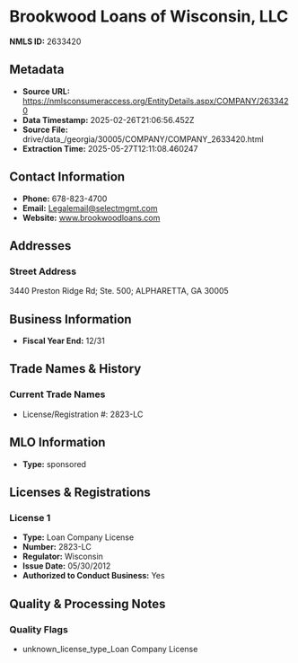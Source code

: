 # Brookwood Loans of Wisconsin, LLC

**NMLS ID:** 2633420

## Metadata
- **Source URL:** https://nmlsconsumeraccess.org/EntityDetails.aspx/COMPANY/2633420
- **Data Timestamp:** 2025-02-26T21:06:56.452Z
- **Source File:** drive/data_/georgia/30005/COMPANY/COMPANY_2633420.html
- **Extraction Time:** 2025-05-27T12:11:08.460247

## Contact Information
- **Phone:** 678-823-4700
- **Email:** Legalemail@selectmgmt.com
- **Website:** www.brookwoodloans.com

## Addresses
### Street Address
3440 Preston Ridge Rd; Ste. 500; ALPHARETTA, GA 30005

## Business Information
- **Fiscal Year End:** 12/31

## Trade Names & History
### Current Trade Names
- License/Registration #: 2823-LC

## MLO Information
- **Type:** sponsored

## Licenses & Registrations

### License 1
- **Type:** Loan Company License
- **Number:** 2823-LC
- **Regulator:** Wisconsin
- **Issue Date:** 05/30/2012
- **Authorized to Conduct Business:** Yes

## Quality & Processing Notes
### Quality Flags
- unknown_license_type_Loan Company License
